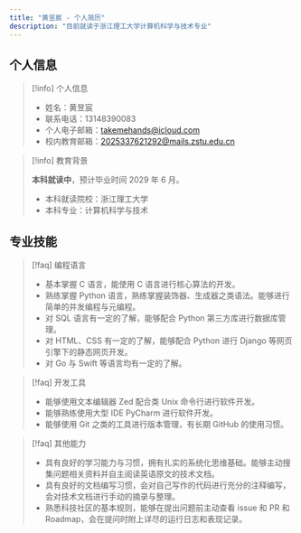 ```yaml
---
title: "黄昱宸 - 个人简历"
description: "目前就读于浙江理工大学计算机科学与技术专业"
---
```


## 个人信息

> [!info] 个人信息
>
> - 姓名：黄昱宸
> - 联系电话：13148390083
> - 个人电子邮箱：takemehands@icloud.com
> - 校内教育邮箱：2025337621292@mails.zstu.edu.cn

> [!info] 教育背景
>
> **本科就读中**，预计毕业时间 2029 年 6 月。
>
> - 本科就读院校：浙江理工大学
> - 本科专业：计算机科学与技术

## 专业技能

> [!faq] 编程语言
>
> - 基本掌握 C 语言，能使用 C 语言进行核心算法的开发。
> - 熟练掌握 Python 语言，熟练掌握装饰器、生成器之类语法。能够进行简单的并发编程与元编程。
> - 对 SQL 语言有一定的了解，能够配合 Python 第三方库进行数据库管理。
> - 对 HTML、CSS 有一定的了解，能够配合 Python 进行 Django 等网页引擎下的静态网页开发。
> - 对 Go 与 Swift 等语言均有一定的了解。

> [!faq] 开发工具
>
> - 能够使用文本编辑器 Zed 配合类 Unix 命令行进行软件开发。
> - 能够熟练使用大型 IDE PyCharm 进行软件开发。
> - 能够使用 Git 之类的工具进行版本管理，有长期 GitHub 的使用习惯。

> [!faq] 其他能力
>
> - 具有良好的学习能力与习惯，拥有扎实的系统化思维基础。能够主动搜集问题相关资料并自主阅读英语原文的技术文档。
> - 具有良好的文档编写习惯，会对自己写作的代码进行充分的注释编写，会对技术文档进行手动的摘录与整理。
> - 熟悉科技社区的基本规则，能够在提出问题前主动查看 issue 和 PR 和 Roadmap，会在提问时附上详尽的运行日志和表现记录。
